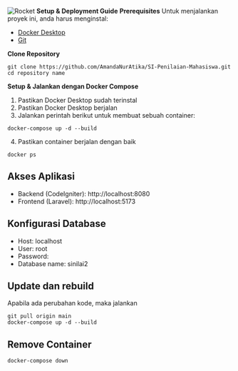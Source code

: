 ![Rocket](https://example.com/rocket.png) **Setup & Deployment Guide**
 **Prerequisites**
Untuk menjalankan proyek ini, anda harus menginstal: 
- [Docker Desktop](https://www.docker.com/products/docker-desktop/)  
- [Git](https://git-scm.com/downloads)
  
 **Clone Repository**
```
git clone https://github.com/AmandaNurAtika/SI-Penilaian-Mahasiswa.git cd repository name
```
 **Setup & Jalankan dengan Docker Compose**
1. Pastikan Docker Desktop sudah terinstal
2. Pastikan Docker Desktop berjalan
3. Jalankan perintah berikut untuk membuat sebuah container:
```
docker-compose up -d --build
```
4. Pastikan container berjalan dengan baik
```
docker ps
```
   
## Akses Aplikasi
- Backend (CodeIgniter): http://localhost:8080
- Frontend (Laravel): http://localhost:5173

## Konfigurasi Database
- Host: localhost
- User: root
- Password:
- Database name: sinilai2

## Update dan rebuild 
Apabila ada perubahan kode, maka jalankan
```
git pull origin main
docker-compose up -d --build
```

## Remove Container
```
docker-compose down
```
